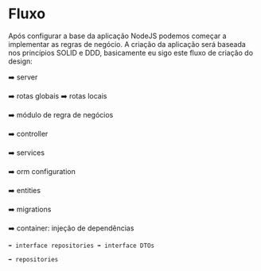 # Fluxo

Após configurar a base da aplicação NodeJS podemos começar a implementar as regras de negócio. A criação da aplicação será baseada nos princípios SOLID e DDD, basicamente eu sigo este fluxo de criação do design:

➡️ server

➡️ rotas globais ➡️ rotas locais

➡️ módulo de regra de negócios

➡️ controller

➡️ services

  ➡️ orm configuration

  ➡️ entities

  ➡️ migrations

  ➡️ container: injeção de dependências

    ➡️ interface repositories ➡️ interface DTOs
    
    ➡️ repositories
